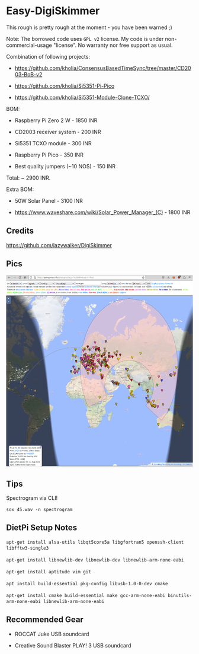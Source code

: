 # Easy-DigiSkimmer

This rough is pretty rough at the moment - you have been warned ;)

Note: The borrowed code uses `GPL v2` license. My code is under
non-commercial-usage "license". No warranty nor free support as usual.

Combination of following projects:

- https://github.com/kholia/ConsensusBasedTimeSync/tree/master/CD2003-BoB-v2

- https://github.com/kholia/Si5351-Pi-Pico

- https://github.com/kholia/Si5351-Module-Clone-TCXO/

BOM:

* Raspberry Pi Zero 2 W - 1850 INR

* CD2003 receiver system - 200 INR

* Si5351 TCXO module - 300 INR

* Raspberry Pi Pico - 350 INR

* Best quality jumpers (~10 NOS) - 150 INR

Total: ~ 2900 INR.

Extra BOM:

* 50W Solar Panel - 3100 INR

* https://www.waveshare.com/wiki/Solar_Power_Manager_(C) - 1800 INR

## Credits

https://github.com/lazywalker/DigiSkimmer


## Pics

![Demo 1](./Screenshot_2023-09-09_14-12-08.png)

## Tips

Spectrogram via CLI!

```
sox 45.wav -n spectrogram
```

## DietPi Setup Notes

```
apt-get install alsa-utils libqt5core5a libgfortran5 openssh-client libfftw3-single3

apt-get install libnewlib-dev libnewlib-dev libnewlib-arm-none-eabi

apt-get install aptitude vim git

apt install build-essential pkg-config libusb-1.0-0-dev cmake

apt-get install cmake build-essential make gcc-arm-none-eabi binutils-arm-none-eabi libnewlib-arm-none-eabi
```

## Recommended Gear

- ROCCAT Juke USB soundcard

- Creative Sound Blaster PLAY! 3 USB soundcard
